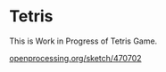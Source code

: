 # Tetris

This is Work in Progress of Tetris Game.

[openprocessing.org/sketch/470702](https://www.openprocessing.org/sketch/470702)

